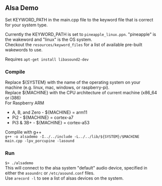 ## Alsa Demo

Set KEYWORD_PATH in the main.cpp file to the keyword file that is correct for your system type.  

Currently the KEYWORD_PATH is set to `pineapple_linux.ppn`. "pineapple" is the wakeword and "linux" is the OS system.  
Checkout the `resources/keyword_files` for a list of available pre-built wakewords to use.  
 
Requires `apt-get install libasound2-dev`  

### Compile

Replace ${SYSTEM} with the name of the operating system on your machine (e.g. linux, mac, windows, or raspberry-pi).  
Replace ${MACHINE} with the CPU architecture of current machine (x86_64 or i386)  
For Raspberry ARM  
- A, B, and Zero - ${MACHINE} = arm11  
- Pi2 - ${MACHINE} = cortex-a7  
- Pi3 & 3B+ - ${MACHINE} = cortex-a53  

Complile with g++  
`g++ -o alsademo -I../../include -L../../lib/${SYSTEM}/$MACHINE main.cpp -lpv_porcupine -lasound`  


### Run

`$> ./alsademo`  
This will connect to the alsa system "default" audio device, specified in either the `asoundrc` or `/etc/asound.conf` files.    
Use `arecord -l` to see a list of alsas devices on the system.  


